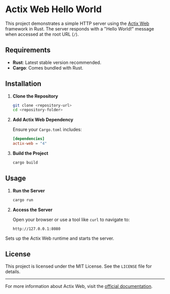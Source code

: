 # Actix Web Hello World

This project demonstrates a simple HTTP server using the [Actix Web](https://actix.rs/) framework in Rust. The server responds with a "Hello World!" message when accessed at the root URL (`/`).

## Requirements

- **Rust**: Latest stable version recommended.
- **Cargo**: Comes bundled with Rust.

## Installation

1. **Clone the Repository**

    ```bash
    git clone <repository-url>
    cd <repository-folder>
    ```

2. **Add Actix Web Dependency**

    Ensure your `Cargo.toml` includes:

    ```toml
    [dependencies]
    actix-web = "4"
    ```

3. **Build the Project**

    ```bash
    cargo build
    ```

## Usage

1. **Run the Server**

    ```bash
    cargo run
    ```

2. **Access the Server**

    Open your browser or use a tool like `curl` to navigate to:

    ```
    http://127.0.0.1:8080
    ```

Sets up the Actix Web runtime and starts the server.

## License

This project is licensed under the MIT License. See the `LICENSE` file for details.

---

For more information about Actix Web, visit the [official documentation](https://actix.rs/book/).

